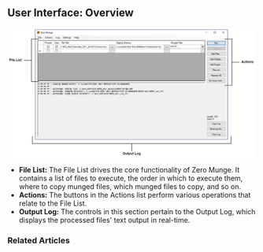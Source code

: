## User Interface: Overview
![Overview of User Interface](images/ui_overview.png)

- **File List:** The File List drives the core functionality of Zero Munge. It contains a list of files to execute, the order in which to execute them, where to copy munged files, which munged files to copy, and so on.
- **Actions:** The buttons in the Actions list perform various operations that relate to the File List.
- **Output Log:** The controls in this section pertain to the Output Log, which displays the processed files' text output in real-time.

### Related Articles